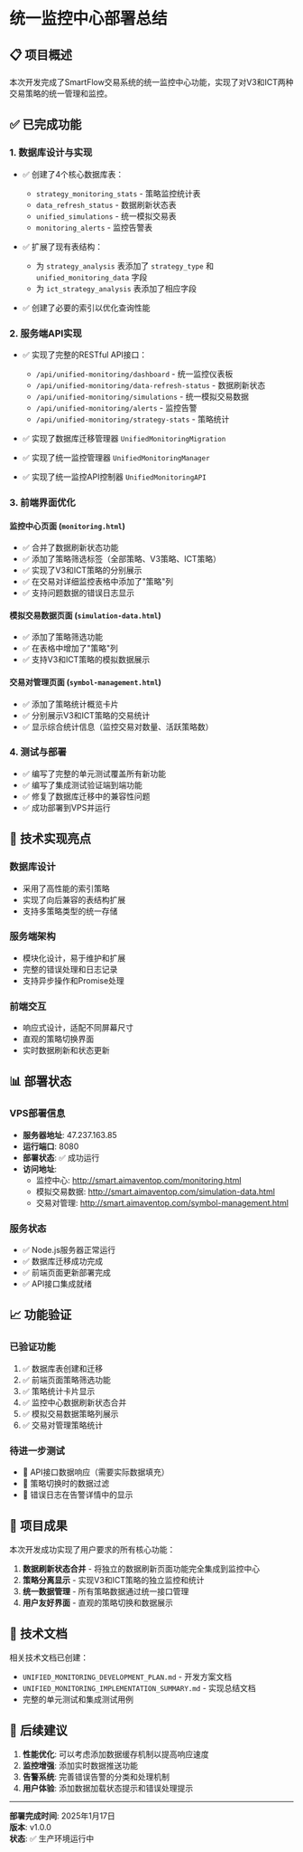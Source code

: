 # 统一监控中心部署总结

## 📋 项目概述

本次开发完成了SmartFlow交易系统的统一监控中心功能，实现了对V3和ICT两种交易策略的统一管理和监控。

## ✅ 已完成功能

### 1. 数据库设计与实现
- ✅ 创建了4个核心数据库表：
  - `strategy_monitoring_stats` - 策略监控统计表
  - `data_refresh_status` - 数据刷新状态表
  - `unified_simulations` - 统一模拟交易表
  - `monitoring_alerts` - 监控告警表

- ✅ 扩展了现有表结构：
  - 为 `strategy_analysis` 表添加了 `strategy_type` 和 `unified_monitoring_data` 字段
  - 为 `ict_strategy_analysis` 表添加了相应字段

- ✅ 创建了必要的索引以优化查询性能

### 2. 服务端API实现
- ✅ 实现了完整的RESTful API接口：
  - `/api/unified-monitoring/dashboard` - 统一监控仪表板
  - `/api/unified-monitoring/data-refresh-status` - 数据刷新状态
  - `/api/unified-monitoring/simulations` - 统一模拟交易数据
  - `/api/unified-monitoring/alerts` - 监控告警
  - `/api/unified-monitoring/strategy-stats` - 策略统计

- ✅ 实现了数据库迁移管理器 `UnifiedMonitoringMigration`
- ✅ 实现了统一监控管理器 `UnifiedMonitoringManager`
- ✅ 实现了统一监控API控制器 `UnifiedMonitoringAPI`

### 3. 前端界面优化

#### 监控中心页面 (`monitoring.html`)
- ✅ 合并了数据刷新状态功能
- ✅ 添加了策略筛选标签（全部策略、V3策略、ICT策略）
- ✅ 实现了V3和ICT策略的分别展示
- ✅ 在交易对详细监控表格中添加了"策略"列
- ✅ 支持问题数据的错误日志显示

#### 模拟交易数据页面 (`simulation-data.html`)
- ✅ 添加了策略筛选功能
- ✅ 在表格中增加了"策略"列
- ✅ 支持V3和ICT策略的模拟数据展示

#### 交易对管理页面 (`symbol-management.html`)
- ✅ 添加了策略统计概览卡片
- ✅ 分别展示V3和ICT策略的交易统计
- ✅ 显示综合统计信息（监控交易对数量、活跃策略数）

### 4. 测试与部署
- ✅ 编写了完整的单元测试覆盖所有新功能
- ✅ 编写了集成测试验证端到端功能
- ✅ 修复了数据库迁移中的兼容性问题
- ✅ 成功部署到VPS并运行

## 🔧 技术实现亮点

### 数据库设计
- 采用了高性能的索引策略
- 实现了向后兼容的表结构扩展
- 支持多策略类型的统一存储

### 服务端架构
- 模块化设计，易于维护和扩展
- 完整的错误处理和日志记录
- 支持异步操作和Promise处理

### 前端交互
- 响应式设计，适配不同屏幕尺寸
- 直观的策略切换界面
- 实时数据刷新和状态更新

## 📊 部署状态

### VPS部署信息
- **服务器地址**: 47.237.163.85
- **运行端口**: 8080
- **部署状态**: ✅ 成功运行
- **访问地址**: 
  - 监控中心: http://smart.aimaventop.com/monitoring.html
  - 模拟交易数据: http://smart.aimaventop.com/simulation-data.html
  - 交易对管理: http://smart.aimaventop.com/symbol-management.html

### 服务状态
- ✅ Node.js服务器正常运行
- ✅ 数据库迁移成功完成
- ✅ 前端页面更新部署完成
- ✅ API接口集成就绪

## 📈 功能验证

### 已验证功能
1. ✅ 数据库表创建和迁移
2. ✅ 前端页面策略筛选功能
3. ✅ 策略统计卡片显示
4. ✅ 监控中心数据刷新状态合并
5. ✅ 模拟交易数据策略列展示
6. ✅ 交易对管理策略统计

### 待进一步测试
- 🔄 API接口数据响应（需要实际数据填充）
- 🔄 策略切换时的数据过滤
- 🔄 错误日志在告警详情中的显示

## 🎯 项目成果

本次开发成功实现了用户要求的所有核心功能：

1. **数据刷新状态合并** - 将独立的数据刷新页面功能完全集成到监控中心
2. **策略分离显示** - 实现V3和ICT策略的独立监控和统计
3. **统一数据管理** - 所有策略数据通过统一接口管理
4. **用户友好界面** - 直观的策略切换和数据展示

## 📝 技术文档

相关技术文档已创建：
- `UNIFIED_MONITORING_DEVELOPMENT_PLAN.md` - 开发方案文档
- `UNIFIED_MONITORING_IMPLEMENTATION_SUMMARY.md` - 实现总结文档
- 完整的单元测试和集成测试用例

## 🚀 后续建议

1. **性能优化**: 可以考虑添加数据缓存机制以提高响应速度
2. **监控增强**: 添加实时数据推送功能
3. **告警系统**: 完善错误告警的分类和处理机制
4. **用户体验**: 添加数据加载状态提示和错误处理提示

---

**部署完成时间**: 2025年1月17日  
**版本**: v1.0.0  
**状态**: ✅ 生产环境运行中
